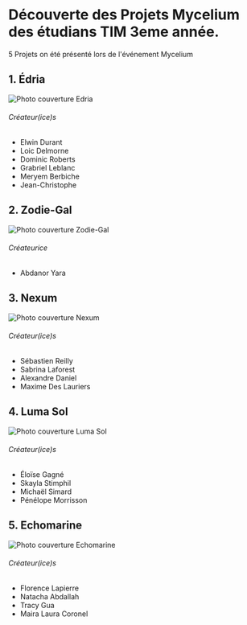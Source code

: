 # Découverte des Projets Mycelium des étudians TIM 3eme année.

5 Projets on été présenté lors de l'événement Mycelium


## 1. Édria

![Photo couverture Edria](Edria/Média/Edria_Couverture.png)
###### Créateur(ice)s
- Elwin Durant
- Loic Delmorne
- Dominic Roberts
- Grabriel Leblanc
- Meryem Berbiche
- Jean-Christophe





## 2. Zodie-Gal

![Photo couverture Zodie-Gal](Zodie-Gal/Média/Zodie-Gal_Couverture.png)

###### Créateurice
- Abdanor Yara

## 3. Nexum
![Photo couverture Nexum](Nexum/Média/Nexum_Couverture.png)

###### Créateur(ice)s
- Sébastien Reilly
- Sabrina Laforest
- Alexandre Daniel
- Maxime Des Lauriers

## 4. Luma Sol
![Photo couverture Luma Sol](Luma_Sol/Média/Luma_Sol_Couverture.png)

###### Créateur(ice)s
- Éloïse Gagné
- Skayla Stimphil
- Michaël Simard
- Pénélope Morrisson

## 5. Echomarine
![Photo couverture Echomarine](Echomarine/Média/Echomarine_Couverture.png)

###### Créateur(ice)s
- Florence Lapierre
- Natacha Abdallah
- Tracy Gua
- Maira Laura Coronel
































